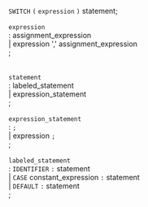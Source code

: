 `SWITCH` `(` `expression` `)` statement;
<br>
<br>`expression`
<br>	: assignment_expression
<br>	| expression ',' assignment_expression
<br>	;
<br>
<br>
<br>`statement`
<br>	: labeled_statement
<br>	| expression_statement
<br>	;
<br>
<br>`expression_statement`
<br>	: `;`
<br>	| expression `;`
<br>	;
<br>
<br>`labeled_statement`
<br>	: `IDENTIFIER` `:` statement
<br>	| `CASE` constant_expression `:` statement
<br>	| `DEFAULT` `:` statement
<br>	;
<br>